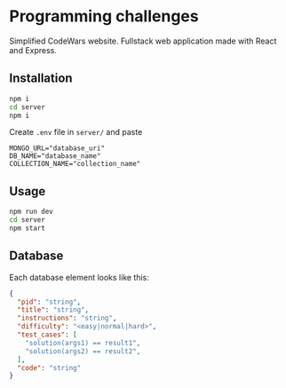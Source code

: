 # Programming challenges

Simplified CodeWars website.
Fullstack web application made with React and Express.

## Installation

```bash
npm i
cd server
npm i
```

Create `.env` file in `server/` and paste

```env
MONGO_URL="database_uri"
DB_NAME="database_name"
COLLECTION_NAME="collection_name"
```

## Usage

```bash
npm run dev
cd server
npm start
```

## Database

Each database element looks like this:
```json
{
  "pid": "string",
  "title": "string",
  "instructions": "string",
  "difficulty": "<easy|normal|hard>",
  "test_cases": [
    "solution(args1) == result1",
    "solution(args2) == result2",
  ],
  "code": "string"
}
```





